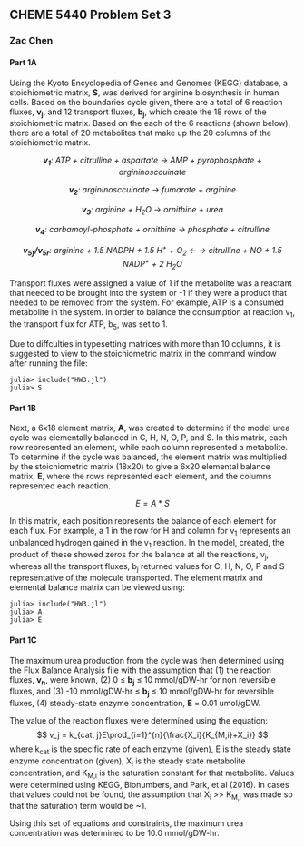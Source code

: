 ## CHEME 5440 Problem Set 3
### Zac Chen
#### Part 1A
Using the Kyoto Encyclopedia of Genes and Genomes (KEGG) database, a stoichiometric matrix, **S**, was derived for arginine biosynthesis in human cells. Based on the boundaries cycle given, there are a total of 6 reaction fluxes, **v<sub>j</sub>**, and 12 transport fluxes, **b<sub>j</sub>**, which create the 18 rows of the stoichiometric matrix. Based on the each of the 6 reactions (shown below), there are a total of 20 metabolites that make up the 20 columns of the stoichiometric matrix.

*<center> **v<sub>1</sub>**: ATP + citrulline + aspartate &rightarrow; AMP + pyrophosphate + argininosccuinate</center>*

*<center> **v<sub>2</sub>**: argininosccuinate &rightarrow; fumarate + arginine </center>*

*<center> **v<sub>3</sub>**: arginine + H<sub>2</sub>O &rightarrow; ornithine + urea </center>*

*<center> **v<sub>4</sub>**: carbamoyl-phosphate + ornithine &rightarrow; phosphate + citrulline </center>*

*<center> **v<sub>5f</sub>/v<sub>5r</sub>**: arginine + 1.5 NADPH  + 1.5 H<sup>+</sup> + O<sub>2</sub> &leftarrow; &rightarrow;  citrulline + NO + 1.5 NADP<sup>+</sup> + 2 H<sub>2</sub>O </center>*

Transport fluxes were assigned a value of 1 if the metabolite was a reactant that needed to be brought into the system or -1 if they were a product that needed to be removed from the system. For example, ATP is a consumed metabolite in the system. In order to balance the consumption at reaction v<sub>1</sub>, the transport flux for ATP, b<sub>5</sub>, was set to 1.

Due to diffculties in typesetting matrices with more than 10 columns, it is suggested to view to the stoichiometric matrix in the command window after running the file:
```
julia> include("HW3.jl")
julia> S
```
<!--
$$
\left(\begin{array}{cccccccccccccccccccc}
-1 0 0 0 0 0 0 1 0 0 0 0 0 0 0 0 0 0 0 0\\
1 -1 0 0 0 0 0 0 0 0 0 0 0 0 0 0 0 0 0 0\\
0 1 0 0 0 0 0 0 -1 0 0 0 0 0 0 0 0 0 0 0\\
0 1 -1 0 -1 1 0 0 0 0 0 0 0 0 0 0 0 0 0 0\\
0 0 1 0 0 0 0 0 0 -1 0 0 0 0 0 0 0 0 0 0\\
0 0 1 -1 0 0 0 0 0 0 0 0 0 0 0 0 0 0 0 0\\
0 0 0 -1 0 0 1 0 0 0 0 0 0 0 0 0 0 0 0 0\\
-1 0 0 1 1 -1 0 0 0 0 0 0 0 0 0 0 0 0 0 0\\
-1 0 0 0 0 0 0 0 0 0 1 0 0 0 0 0 0 0 0 0\\
0 0 -1 0 2 -2 0 0 0 0 0 1 0 0 0 0 0 0 0 0\\
0 0 0 1 0 0 0 0 0 0 0 0 -1 0 0 0 0 0 0 0\\
1 0 0 0 0 0 0 0 0 0 0 0 0 -1 0 0 0 0 0 0\\
1 0 0 0 0 0 0 0 0 0 0 0 0 0 -1 0 0 0 0 0\\
0 0 0 0 1 -1 0 0 0 0 0 0 0 0 0 -1 0 0 0 0\\
0 0 0 0 -2 2 0 0 0 0 0 0 0 0 0 0 1 0 0 0\\
0 0 0 0 -1.5 1.5 0 0 0 0 0 0 0 0 0 0 0 1 0 0\\
0 0 0 0 -1.5 1.5 0 0 0 0 0 0 0 0 0 0 0 0 1 0\\
0 0 0 0 1.5 -1.5 0 0 0 0 0 0 0 0 0 0 0 0 0 -1\\
\end{array}\right)
\left(\begin{array}{cc}
v_1\\
v_2\\
v_3\\
v_4\\
v_{5f}\\
v_{5r}\\
b_1\\
b_2\\
b_3\\
b_4\\
b_5\\
b_6\\
b_7\\
b_8\\
b_9\\
b_{10}\\
b_{11}\\
b_{12}\\
b_{13}\\
b_{14}\\
\end{array}\right)
$$
-->

#### Part 1B
Next, a 6x18 element matrix, **A**, was created to determine if the model urea cycle was elementally balanced in C, H, N, O, P, and S. In this matrix, each row represented an element, while each column represented a metabolite. To determine if the cycle was balanced, the element matrix was multiplied by the stoichiometric matrix (18x20) to give a 6x20 elemental balance matrix, **E**, where the rows represented each element, and the columns represented each reaction.

$$
E = A*S
$$

In this matrix, each position represents the balance of each element for each flux. For example, a 1 in the row for H and column for v<sub>1</sub> represents an unbalanced hydrogen gained in the v<sub>1</sub> reaction. In the model, created, the product of these showed zeros for the balance at all the reactions, v<sub>j</sub>, whereas all the transport fluxes, b<sub>j</sub> returned values for C, H, N, O, P and S representative of the molecule transported. The element matrix and elemental balance matrix can be viewed using:
```
julia> include("HW3.jl")
julia> A
julia> E
```

#### Part 1C
The maximum urea production from the cycle was then determined using the Flux Balance Analysis file with the assumption that (1) the reaction fluxes, **v<sub>n</sub>**, were known, (2) 0 &le; **b<sub>j</sub>** &le; 10 mmol/gDW-hr for non reversible fluxes, and (3) -10 mmol/gDW-hr &le; **b<sub>j</sub>** &le; 10 mmol/gDW-hr for reversible fluxes, (4) steady-state enzyme concentration, **E** = 0.01 umol/gDW.

The value of the reaction fluxes were determined using the equation:
$$
v_j = k_{cat, j}E\prod_{i=1}^{n}{\frac{X_i}{K_{M,i}+X_i}}
$$
where k<sub>cat</sub> is the specific rate of each enzyme (given), E is the steady state enzyme concentration (given), X<sub>i</sub> is the steady state metabolite concentration, and K<sub>M,i</sub> is the saturation constant for that metabolite. Values were determined using KEGG, Bionumbers, and Park, et al (2016). In cases that values could not be found, the assumption that X<sub>i</sub> >> K<sub>M,i</sub> was made so that the saturation term would be ~1.

Using this set of equations and constraints, the maximum urea concentration was determined to be 10.0 mmol/gDW-hr.
